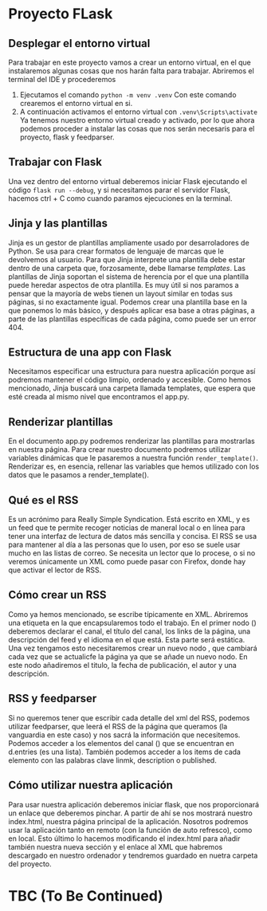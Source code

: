 # Proyecto FLask

## Desplegar el entorno virtual

Para trabajar en este proyecto vamos a crear un entorno virtual, en el que instalaremos algunas cosas que nos harán falta para trabajar. Abriremos el terminal del IDE y procederemos 

1. Ejecutamos el comando ```python -m venv .venv```
Con este comando crearemos el entorno virtual en si.
2. A continuación activamos el entorno virtual con ```.venv\Scripts\activate```
Ya tenemos nuestro entorno virtual creado y activado, por lo que ahora podemos proceder a instalar las cosas que nos serán necesaris para el proyecto, flask y feedparser.

## Trabajar con Flask 
Una vez dentro del entorno virtual deberemos iniciar Flask ejecutando el código ```flask run --debug```, y si necesitamos parar el servidor Flask, hacemos ctrl + C como cuando paramos ejecuciones en la terminal.

## Jinja y las plantillas
Jinja es un gestor de plantillas ampliamente usado por desarroladores de Python. Se usa para crear formatos de lenguaje de marcas que le devolvemos al usuario. Para que Jinja interprete una plantilla debe estar dentro de una carpeta que, forzosamente, debe llamarse _templates_.
Las plantillas de Jinja soportan el sistema de herencia por el que una plantilla puede heredar aspectos de otra plantilla. Es muy útil si nos paramos a pensar que la mayoría de webs tienen un layout similar en todas sus páginas, si no exactamente igual. Podemos crear una plantilla base en la que ponemos lo más básico, y después aplicar esa base a otras páginas, a parte de las plantillas específicas de cada página, como puede ser un error 404.
## Estructura de una app con Flask
Necesitamos especificar una estructura para nuestra aplicación porque así podremos mantener el código limpio, ordenado y accesible. Como hemos mencionado, Jinja buscará una carpeta llamada templates, que espera que esté creada al mismo nivel que encontramos el app.py.

## Renderizar plantillas
En el documento app.py podremos renderizar las plantillas para mostrarlas en nuestra página. Para crear nuestro documento podremos utilizar variables dinámicas que le pasaremos a nuestra función ``render_template()``. Renderizar es, en esencia, rellenar las variables que hemos utilizado con los datos que le pasamos a render_template().

## Qué es el RSS
Es un acrónimo para Really Simple Syndication. Está escrito en XML, y es un feed que te permite recoger noticias de maneral local o en línea para tener una interfaz de lectura de datos más sencilla y concisa. El RSS se usa para mantener al día a las personas que lo usen, por eso se suele usar mucho en las listas de correo. Se necesita un lector que lo procese, o si no veremos únicamente un XML como puede pasar con Firefox, donde hay que activar el lector de RSS. 

## Cómo crear un RSS
Como ya hemos mencionado, se escribe típicamente en XML. Abriremos una etiqueta <rss version= ""> en la que encapsularemos todo el trabajo.
En el primer nodo (<channel>) deberemos declarar el canal, el título del canal, los links de la página, una descripción del feed y el idioma en el que está. Esta parte será estática. 
Una vez tengamos esto necesitaremos crear un nuevo nodo <item>, que cambiará cada vez que se actualicfe la página ya que se añade un nuevo nodo. En este nodo añadiremos el titulo, la fecha de publicación, el autor y una descripción. 

## RSS y feedparser

Si no queremos tener que escribir cada detalle del xml del RSS, podemos utilizar feedparser, que leerá el RSS de la página que queramos (la vanguardia en este caso) y nos sacrá la información que necesitemos. Podemos acceder a los elementos del canal (<channel>) que se encuentran en d.entries (es una lista).
También podemos acceder a los items de cada elemento con las palabras clave linmk, description o published. 


## Cómo utilizar nuestra aplicación

Para usar nuestra aplicación deberemos iniciar flask, que nos proporcionará un enlace que deberemos pinchar. A partir de ahí se nos mostrará nuestro index.html, nuestra página principal de la aplicación. Nosotros podremos usar la aplicación tanto en remoto (con la función de auto refresco), como en local. Esto último lo hacemos modificando el index.html para añadir también nuestra nueva sección y el enlace al XML que habremos descargado en nuestro ordenador y tendremos guardado en nuetra carpeta del proyecto.


# TBC (To Be Continued)